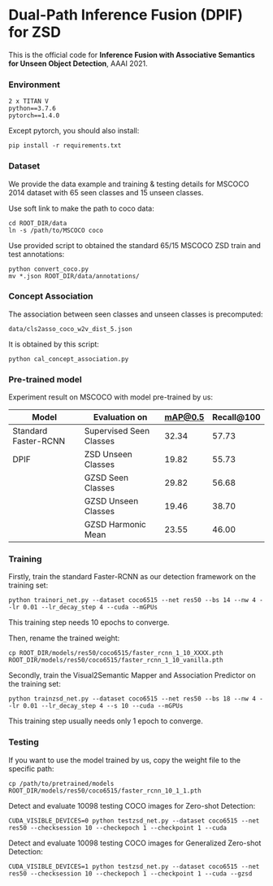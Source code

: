 # Dual-Path Inference Fusion (DPIF) for ZSD

This is the official code for **Inference Fusion with Associative Semantics for Unseen Object Detection**, AAAI 2021.



### Environment

```
2 x TITAN V
python==3.7.6
pytorch==1.4.0
```

Except pytorch, you should also install:

```
pip install -r requirements.txt
```



### Dataset

We provide the data example and training & testing details for MSCOCO 2014 dataset with 65 seen classes and 15 unseen classes.

Use soft link to make the path to coco data:

```
cd ROOT_DIR/data
ln -s /path/to/MSCOCO coco
```

Use provided script to obtained the standard 65/15 MSCOCO ZSD train and test annotations:

```
python convert_coco.py
mv *.json ROOT_DIR/data/annotations/
```



### Concept Association

The association between seen classes and unseen classes is precomputed:

```
data/cls2asso_coco_w2v_dist_5.json
```

It is obtained by this script:

```
python cal_concept_association.py
```



### Pre-trained model

Experiment result on MSCOCO with model pre-trained by us:

| Model                | Evaluation on           | mAP@0.5 | Recall@100 |
| -------------------- | ----------------------- | ------- | ---------- |
| Standard Faster-RCNN | Supervised Seen Classes | 32.34   | 57.73      |
| DPIF                 | ZSD Unseen Classes      | 19.82   | 55.73      |
|                      | GZSD Seen Classes       | 29.82   | 56.68      |
|                      | GZSD Unseen Classes     | 19.46   | 38.70      |
|                      | GZSD Harmonic Mean      | 23.55   | 46.00      |




### Training

Firstly, train the standard Faster-RCNN as our detection framework on the training set:

```
python trainori_net.py --dataset coco6515 --net res50 --bs 14 --nw 4 --lr 0.01 --lr_decay_step 4 --cuda --mGPUs
```

This training step needs 10 epochs to converge.



Then, rename the trained weight:

```
cp ROOT_DIR/models/res50/coco6515/faster_rcnn_1_10_XXXX.pth ROOT_DIR/models/res50/coco6515/faster_rcnn_1_10_vanilla.pth
```



Secondly, train the Visual2Semantic Mapper and Association Predictor on the training set:

```
python trainzsd_net.py --dataset coco6515 --net res50 --bs 18 --nw 4 --lr 0.01 --lr_decay_step 4 --s 10 --cuda --mGPUs
```

This training step usually needs only 1 epoch to converge.



### Testing

If you want to use the model trained by us, copy the weight file to the specific path:

```
cp /path/to/pretrained/models ROOT_DIR/models/res50/coco6515/faster_rcnn_10_1_1.pth 
```



Detect and evaluate 10098 testing COCO images for Zero-shot Detection:

```
CUDA_VISIBLE_DEVICES=0 python testzsd_net.py --dataset coco6515 --net res50 --checksession 10 --checkepoch 1 --checkpoint 1 --cuda
```



Detect and evaluate 10098 testing COCO images for Generalized Zero-shot Detection:

```
CUDA_VISIBLE_DEVICES=1 python testzsd_net.py --dataset coco6515 --net res50 --checksession 10 --checkepoch 1 --checkpoint 1 --cuda --gzsd
```



